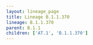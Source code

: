 ```yaml
---
layout: lineage_page
title: Lineage B.1.1.370
lineage: B.1.1.370
parent: B.1.1
children: ['AT.1', 'B.1.1.370']
---
```

